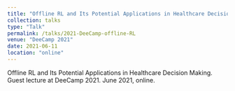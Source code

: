 ```yaml
---
title: "Offline RL and Its Potential Applications in Healthcare Decision Making"
collection: talks
type: "Talk"
permalink: /talks/2021-DeeCamp-offline-RL
venue: "DeeCamp 2021"
date: 2021-06-11
location: "online"
---
```



Offline RL and Its Potential Applications in Healthcare Decision Making. Guest lecture at DeeCamp 2021. June 2021, online.